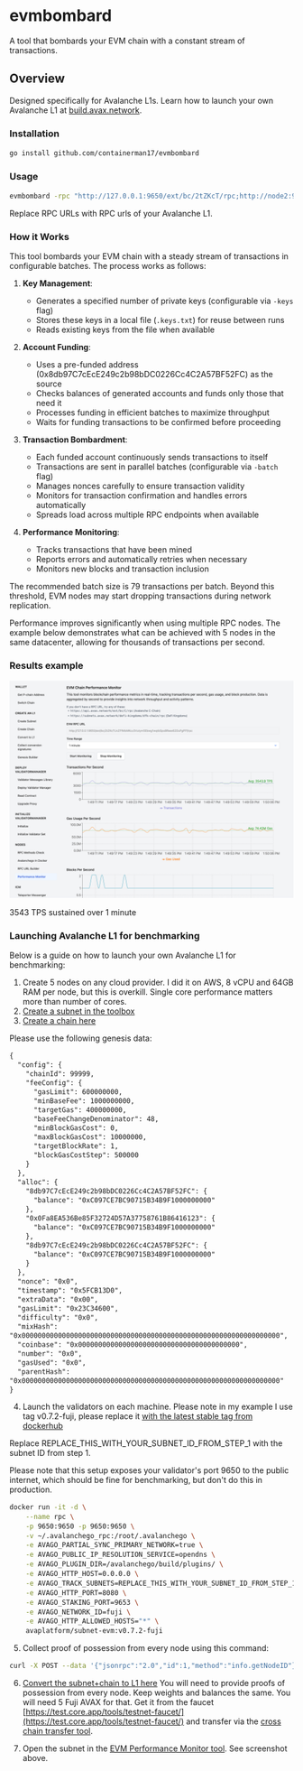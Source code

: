 # evmbombard

A tool that bombards your EVM chain with a constant stream of transactions.

## Overview

Designed specifically for Avalanche L1s. Learn how to launch your own Avalanche
L1 at [build.avax.network](https://build.avax.network/).

### Installation

```bash
go install github.com/containerman17/evmbombard
```

### Usage

```bash
evmbombard -rpc "http://127.0.0.1:9650/ext/bc/2tZKcT/rpc;http://node2:9650/ext/bc/2tZKcT/rpc" -batch 50 -keys 600
```

Replace RPC URLs with RPC urls of your Avalanche L1.

### How it Works

This tool bombards your EVM chain with a steady stream of transactions in
configurable batches. The process works as follows:

1. **Key Management**:
   - Generates a specified number of private keys (configurable via `-keys`
     flag)
   - Stores these keys in a local file (`.keys.txt`) for reuse between runs
   - Reads existing keys from the file when available

2. **Account Funding**:
   - Uses a pre-funded address (0x8db97C7cEcE249c2b98bDC0226Cc4C2A57BF52FC) as
     the source
   - Checks balances of generated accounts and funds only those that need it
   - Processes funding in efficient batches to maximize throughput
   - Waits for funding transactions to be confirmed before proceeding

3. **Transaction Bombardment**:
   - Each funded account continuously sends transactions to itself
   - Transactions are sent in parallel batches (configurable via `-batch` flag)
   - Manages nonces carefully to ensure transaction validity
   - Monitors for transaction confirmation and handles errors automatically
   - Spreads load across multiple RPC endpoints when available

4. **Performance Monitoring**:
   - Tracks transactions that have been mined
   - Reports errors and automatically retries when necessary
   - Monitors new blocks and transaction inclusion

The recommended batch size is 79 transactions per batch. Beyond this threshold,
EVM nodes may start dropping transactions during network replication.

Performance improves significantly when using multiple RPC nodes. The example
below demonstrates what can be achieved with 5 nodes in the same datacenter,
allowing for thousands of transactions per second.

### Results example

![3543 TPS sustained](docs/result.png)

3543 TPS sustained over 1 minute

### Launching Avalanche L1 for benchmarking

Below is a guide on how to launch your own Avalanche L1 for benchmarking:

1. Create 5 nodes on any cloud provider. I did it on AWS, 8 vCPU and 64GB RAM
   per node, but this is overkill. Single core performance matters more than
   number of cores.
2. [Create a subnet in the toolbox](https://builders-hub-git-benchmark-ava-labs.vercel.app/tools/l1-toolbox#createSubnet)
3. [Create a chain here](https://builders-hub-git-benchmark-ava-labs.vercel.app/tools/l1-toolbox#createChain)

Please use the following genesis data:

```
{
  "config": {
    "chainId": 99999,
    "feeConfig": {
      "gasLimit": 600000000,
      "minBaseFee": 1000000000,
      "targetGas": 400000000,
      "baseFeeChangeDenominator": 48,
      "minBlockGasCost": 0,
      "maxBlockGasCost": 10000000,
      "targetBlockRate": 1,
      "blockGasCostStep": 500000
    }
  },
  "alloc": {
    "8db97C7cEcE249c2b98bDC0226Cc4C2A57BF52FC": {
      "balance": "0xC097CE7BC90715B34B9F1000000000"
    },
    "0x0Fa8EA536Be85F32724D57A37758761B86416123": {
      "balance": "0xC097CE7BC90715B34B9F1000000000"
    },
    "8db97C7cEcE249c2b98bDC0226Cc4C2A57BF52FC": {
      "balance": "0xC097CE7BC90715B34B9F1000000000"
    }
  },
  "nonce": "0x0",
  "timestamp": "0x5FCB13D0",
  "extraData": "0x00",
  "gasLimit": "0x23C34600",
  "difficulty": "0x0",
  "mixHash": "0x0000000000000000000000000000000000000000000000000000000000000000",
  "coinbase": "0x0000000000000000000000000000000000000000",
  "number": "0x0",
  "gasUsed": "0x0",
  "parentHash": "0x0000000000000000000000000000000000000000000000000000000000000000"
}
```

4. Launch the validators on each machine. Please note in my example I use tag
   v0.7.2-fuji, please replace it
   [with the latest stable tag from dockerhub](https://hub.docker.com/r/avaplatform/subnet-evm/tags?name=v)

Replace REPLACE_THIS_WITH_YOUR_SUBNET_ID_FROM_STEP_1 with the subnet ID from
step 1.

Please note that this setup exposes your validator's port 9650 to the public
internet, which should be fine for benchmarking, but don't do this in
production.

```bash
docker run -it -d \
    --name rpc \
    -p 9650:9650 -p 9650:9650 \
    -v ~/.avalanchego_rpc:/root/.avalanchego \
    -e AVAGO_PARTIAL_SYNC_PRIMARY_NETWORK=true \
    -e AVAGO_PUBLIC_IP_RESOLUTION_SERVICE=opendns \
    -e AVAGO_PLUGIN_DIR=/avalanchego/build/plugins/ \
    -e AVAGO_HTTP_HOST=0.0.0.0 \
    -e AVAGO_TRACK_SUBNETS=REPLACE_THIS_WITH_YOUR_SUBNET_ID_FROM_STEP_1 \
    -e AVAGO_HTTP_PORT=8080 \
    -e AVAGO_STAKING_PORT=9653 \
    -e AVAGO_NETWORK_ID=fuji \
    -e AVAGO_HTTP_ALLOWED_HOSTS="*" \
    avaplatform/subnet-evm:v0.7.2-fuji
```

5. Collect proof of possession from every node using this command:

```bash
curl -X POST --data '{"jsonrpc":"2.0","id":1,"method":"info.getNodeID"}' -H "content-type:application/json;" 127.0.0.1:9650/ext/info
```

6. [Convert the subnet+chain to L1 here](https://builders-hub-git-benchmark-ava-labs.vercel.app/tools/l1-toolbox#convertToL1)
   You will need to provide proofs of possession from every node. Keep weights
   and balances the same. You will need 5 Fuji AVAX for that. Get it from the
   faucet
   [https://test.core.app/tools/testnet-faucet/](https://test.core.app/tools/testnet-faucet/)
   and transfer via the
   [cross chain transfer tool](https://test.core.app/stake/cross-chain-transfer/).

7. Open the subnet in the
   [EVM Performance Monitor tool](https://builders-hub-git-benchmark-ava-labs.vercel.app/tools/l1-toolbox#performanceMonitor).
   See screenshot above.
